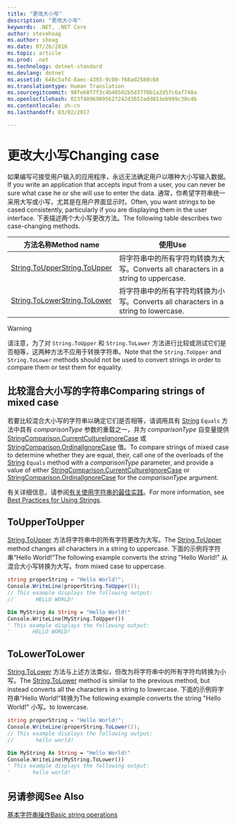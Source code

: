 ```yaml
---
title: "更改大小写"
description: "更改大小写"
keywords: .NET, .NET Core
author: stevehoag
ms.author: shoag
ms.date: 07/26/2016
ms.topic: article
ms.prod: .net
ms.technology: dotnet-standard
ms.devlang: dotnet
ms.assetid: 646c5afd-8aec-4393-9c00-f68ad2580c68
ms.translationtype: Human Translation
ms.sourcegitcommit: 90fe68f7f3c4b46502b5d3770b1a2d57c6af748a
ms.openlocfilehash: 023f40969095627242d3652add853eb999c30c4b
ms.contentlocale: zh-cn
ms.lasthandoff: 03/02/2017

---
```


# <a name="changing-case"></a><span data-ttu-id="7afb8-104">更改大小写</span><span class="sxs-lookup"><span data-stu-id="7afb8-104">Changing case</span></span>

<span data-ttu-id="7afb8-105">如果编写可接受用户输入的应用程序，永远无法确定用户以哪种大小写输入数据。</span><span class="sxs-lookup"><span data-stu-id="7afb8-105">If you write an application that accepts input from a user, you can never be sure what case he or she will use to enter the data.</span></span> <span data-ttu-id="7afb8-106">通常，你希望字符串统一采用大写或小写，尤其是在用户界面显示时。</span><span class="sxs-lookup"><span data-stu-id="7afb8-106">Often, you want strings to be cased consistently, particularly if you are displaying them in the user interface.</span></span> <span data-ttu-id="7afb8-107">下表描述两个大小写更改方法。</span><span class="sxs-lookup"><span data-stu-id="7afb8-107">The following table describes two case-changing methods.</span></span>

<span data-ttu-id="7afb8-108">方法名称</span><span class="sxs-lookup"><span data-stu-id="7afb8-108">Method name</span></span> | <span data-ttu-id="7afb8-109">使用</span><span class="sxs-lookup"><span data-stu-id="7afb8-109">Use</span></span>
----------- | ---
[<span data-ttu-id="7afb8-110">String.ToUpper</span><span class="sxs-lookup"><span data-stu-id="7afb8-110">String.ToUpper</span></span>](xref:System.String.ToUpper) | <span data-ttu-id="7afb8-111">将字符串中的所有字符均转换为大写。</span><span class="sxs-lookup"><span data-stu-id="7afb8-111">Converts all characters in a string to uppercase.</span></span>
[<span data-ttu-id="7afb8-112">String.ToLower</span><span class="sxs-lookup"><span data-stu-id="7afb8-112">String.ToLower</span></span>](xref:System.String.ToLower) | <span data-ttu-id="7afb8-113">将字符串中的所有字符均转换为小写。</span><span class="sxs-lookup"><span data-stu-id="7afb8-113">Converts all characters in a string to lowercase.</span></span>

> [!WARNING]  
> <span data-ttu-id="7afb8-114">请注意，为了对 `String.ToUpper` 和 `String.ToLower` 方法进行比较或测试它们是否相等，这两种方法不应用于转换字符串。</span><span class="sxs-lookup"><span data-stu-id="7afb8-114">Note that the `String.ToUpper` and `String.ToLower` methods should not be used to convert strings in order to compare them or test them for equality.</span></span> 

## <a name="comparing-strings-of-mixed-case"></a><span data-ttu-id="7afb8-115">比较混合大小写的字符串</span><span class="sxs-lookup"><span data-stu-id="7afb8-115">Comparing strings of mixed case</span></span>

<span data-ttu-id="7afb8-116">若要比较混合大小写的字符串以确定它们是否相等，请调用具有 [String](xref:System) `Equals` 方法中具有 *comparisonType* 参数的重载之一，并为 *comparisonType* 自变量提供 [StringComparison.CurrentCultureIgnoreCase](xref:System.StringComparison.CurrentCultureIgnoreCase) 或 [StringComparison.OrdinalIgnoreCase](xref:System.StringComparison.OrdinalIgnoreCase) 值。</span><span class="sxs-lookup"><span data-stu-id="7afb8-116">To compare strings of mixed case to determine whether they are equal, their, call one of the overloads of the [String](xref:System) `Equals` method with a *comparisonType* parameter, and provide a value of either [StringComparison.CurrentCultureIgnoreCase](xref:System.StringComparison.CurrentCultureIgnoreCase) or [StringComparison.OrdinalIgnoreCase](xref:System.StringComparison.OrdinalIgnoreCase) for the *comparisonType* argument.</span></span> 

<span data-ttu-id="7afb8-117">有关详细信息，请参阅[有关使用字符串的最佳实践](best-practices.md)。</span><span class="sxs-lookup"><span data-stu-id="7afb8-117">For more information, see [Best Practices for Using Strings](best-practices.md).</span></span> 

## <a name="toupper"></a><span data-ttu-id="7afb8-118">ToUpper</span><span class="sxs-lookup"><span data-stu-id="7afb8-118">ToUpper</span></span>

<span data-ttu-id="7afb8-119">[String.ToUpper](xref:System.String.ToUpper) 方法将字符串中的所有字符更改为大写。</span><span class="sxs-lookup"><span data-stu-id="7afb8-119">The [String.ToUpper](xref:System.String.ToUpper) method changes all characters in a string to uppercase.</span></span> <span data-ttu-id="7afb8-120">下面的示例将字符串“Hello World!”</span><span class="sxs-lookup"><span data-stu-id="7afb8-120">The following example converts the string "Hello World!"</span></span> <span data-ttu-id="7afb8-121">从混合大小写转换为大写。</span><span class="sxs-lookup"><span data-stu-id="7afb8-121">from mixed case to uppercase.</span></span>

```csharp
string properString = "Hello World!";
Console.WriteLine(properString.ToUpper());
// This example displays the following output:
//       HELLO WORLD!
```

```vb
Dim MyString As String = "Hello World!"
Console.WriteLine(MyString.ToUpper())
' This example displays the following output:
'       HELLO WORLD!
```

## <a name="tolower"></a><span data-ttu-id="7afb8-122">ToLower</span><span class="sxs-lookup"><span data-stu-id="7afb8-122">ToLower</span></span>

<span data-ttu-id="7afb8-123">[String.ToLower](xref:System.String.ToLower) 方法与上述方法类似，但改为将字符串中的所有字符均转换为小写。</span><span class="sxs-lookup"><span data-stu-id="7afb8-123">The [String.ToLower](xref:System.String.ToLower) method is similar to the previous method, but instead converts all the characters in a string to lowercase.</span></span> <span data-ttu-id="7afb8-124">下面的示例将字符串“Hello World!”转换为</span><span class="sxs-lookup"><span data-stu-id="7afb8-124">The following example converts the string "Hello World!"</span></span> <span data-ttu-id="7afb8-125">小写。</span><span class="sxs-lookup"><span data-stu-id="7afb8-125">to lowercase.</span></span>

```csharp
string properString = "Hello World!";
Console.WriteLine(properString.ToLower());
// This example displays the following output:
//       hello world!
```

```vb
Dim MyString As String = "Hello World!"
Console.WriteLine(MyString.ToLower())
' This example displays the following output:
'       hello world!
```

## <a name="see-also"></a><span data-ttu-id="7afb8-126">另请参阅</span><span class="sxs-lookup"><span data-stu-id="7afb8-126">See Also</span></span>

[<span data-ttu-id="7afb8-127">基本字符串操作</span><span class="sxs-lookup"><span data-stu-id="7afb8-127">Basic string operations</span></span>](basic-string-operations.md)

